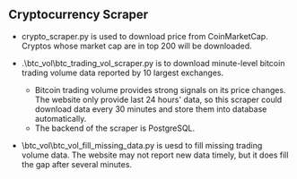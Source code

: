 ## Cryptocurrency Scraper

- crypto_scraper.py is used to download price from CoinMarketCap. Cryptos whose market cap are in top 200 will be downloaded.  

- .\btc_vol\btc_trading_vol_scraper.py is to download minute-level bitcoin trading volume data reported by 10 largest exchanges.  
    - Bitcoin trading volume provides strong signals on its price changes. The website only provide last 24 hours' data, so this scraper could download data every 30 minutes and store them into database automatically.
    - The backend of the scraper is PostgreSQL.
- \btc_vol\btc_vol_fill_missing_data.py is uesd to fill missing trading volume data. The website may not report new data timely, but it does fill the gap after several minutes.
